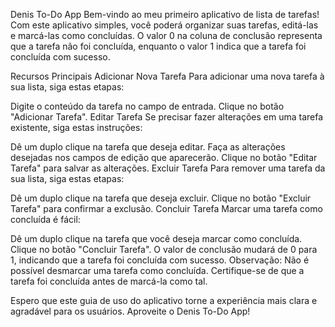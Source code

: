 Denis To-Do App
Bem-vindo ao meu primeiro aplicativo de lista de tarefas! Com este aplicativo simples, você poderá organizar suas tarefas, editá-las e marcá-las como concluídas. O valor 0 na coluna de conclusão representa que a tarefa não foi concluída, enquanto o valor 1 indica que a tarefa foi concluída com sucesso.

Recursos Principais
Adicionar Nova Tarefa
Para adicionar uma nova tarefa à sua lista, siga estas etapas:

Digite o conteúdo da tarefa no campo de entrada.
Clique no botão "Adicionar Tarefa".
Editar Tarefa
Se precisar fazer alterações em uma tarefa existente, siga estas instruções:

Dê um duplo clique na tarefa que deseja editar.
Faça as alterações desejadas nos campos de edição que aparecerão.
Clique no botão "Editar Tarefa" para salvar as alterações.
Excluir Tarefa
Para remover uma tarefa da sua lista, siga estas etapas:

Dê um duplo clique na tarefa que deseja excluir.
Clique no botão "Excluir Tarefa" para confirmar a exclusão.
Concluir Tarefa
Marcar uma tarefa como concluída é fácil:

Dê um duplo clique na tarefa que você deseja marcar como concluída.
Clique no botão "Concluir Tarefa".
O valor de conclusão mudará de 0 para 1, indicando que a tarefa foi concluída com sucesso.
Observação: Não é possível desmarcar uma tarefa como concluída. Certifique-se de que a tarefa foi concluída antes de marcá-la como tal.

Espero que este guia de uso do aplicativo torne a experiência mais clara e agradável para os usuários. Aproveite o Denis To-Do App!
